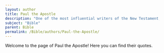 ```yaml
---
layout: author
title: Paul the Apostle
description: "One of the most influential writers of the New Testament, credited with writing several epistles (letters) that address early Christian doctrine and ethics."
subject: "Bible"
parent: Bible
permalink: /Bible/authors/Paul-the-Apostle/
---
```


Welcome to the page of Paul the Apostle! Here you can find their quotes.
